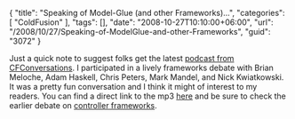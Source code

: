 {
	"title": "Speaking of Model-Glue (and other Frameworks)...",
	"categories": [
		"ColdFusion"
	],
	"tags": [],
	"date": "2008-10-27T10:10:00+06:00",
	"url": "/2008/10/27/Speaking-of-ModelGlue-and-other-Frameworks",
	"guid": "3072"
}

Just a quick note to suggest folks get the latest <a href="http://www.cfconversations.com/">podcast from CFConversations</a>. I participated in a lively frameworks debate with Brian Meloche, Adam Haskell, Chris Peters, Mark Mandel, and Nick Kwiatkowski. It was a pretty fun conversation and I think it might of interest to my readers. You can find a direct link to the mp3 <a href="http://www.cfconversations.com/enclosures/CFConversations020%2Emp3">here</a> and be sure to check the earlier debate on <a href="http://www.cfconversations.com/index.cfm/2008/10/19/CFConversations-19-Roundtable-6-Controller-based-Frameworks-Part-1">controller frameworks</a>.